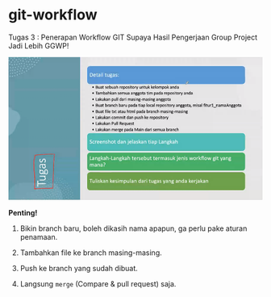 # git-workflow

Tugas 3 : Penerapan Workflow GIT Supaya Hasil Pengerjaan Group Project Jadi Lebih GGWP!

[![readme-info](./tugas-3.png)](.)

**Penting!**

1. Bikin branch baru, boleh dikasih nama apapun, ga perlu pake aturan penamaan.

2. Tambahkan file ke branch masing-masing.

3. Push ke branch yang sudah dibuat.

4. Langsung `merge` (Compare & pull request) saja.
